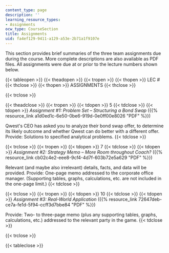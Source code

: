 ```yaml
---
content_type: page
description: ''
learning_resource_types:
- Assignments
ocw_type: CourseSection
title: Assignments
uid: fa4ef129-9411-a129-a53e-2b71a1f9107e
---
```


This section provides brief summaries of the three team assignments due during the course. More complete descriptions are also available as PDF files. All assignments were due at or prior to the lecture numbers shown below.

{{< tableopen >}}
{{< theadopen >}}
{{< tropen >}}
{{< thopen >}}
LEC #
{{< thclose >}}
{{< thopen >}}
ASSIGNMENTS
{{< thclose >}}

{{< trclose >}}

{{< theadclose >}}
{{< tropen >}}
{{< tdopen >}}
5
{{< tdclose >}}
{{< tdopen >}}
_Assignment #1: Problem Set_ – _Structuring a Bond Swap_ ({{% resource_link a1d0ed1c-6e50-0be6-919d-0e0ff00e8026 "PDF" %}})  
  
Qwest's CEO has asked you to analyze their bond swap offer, to determine its likely outcome and whether Qwest can do better with a different offer. Provide: Solutions to specified analytical problems.
{{< tdclose >}}

{{< trclose >}}
{{< tropen >}}
{{< tdopen >}}
7
{{< tdclose >}}
{{< tdopen >}}
_Assignment #2: Strategy Memo_ – _More Room throughout Coach?_ ({{% resource_link cb02c4e2-eee8-9cf4-4d7f-603b72e5a629 "PDF" %}})  
  
Relevant (and maybe also irrelevant) details, facts, and data will be provided. Provide: One-page memo addressed to the corporate office manager. (Supporting tables, graphs, calculations, etc. are not included in the one-page limit.)
{{< tdclose >}}

{{< trclose >}}
{{< tropen >}}
{{< tdopen >}}
10
{{< tdclose >}}
{{< tdopen >}}
_Assignment #3: Real-World Application_ ({{% resource_link 72647deb-ce7a-fe1d-5f94-ccff3d7bbe84 "PDF" %}})  
  
Provide: Two- to three-page memo (plus any supporting tables, graphs, calculations, etc.) addressed to the relevant party in the game.
{{< tdclose >}}

{{< trclose >}}

{{< tableclose >}}